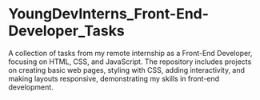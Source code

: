 # YoungDevInterns_Front-End-Developer_Tasks
A collection of tasks from my remote internship as a Front-End Developer, focusing on HTML, CSS, and JavaScript. The repository includes projects on creating basic web pages, styling with CSS, adding interactivity, and making layouts responsive, demonstrating my skills in front-end development.
